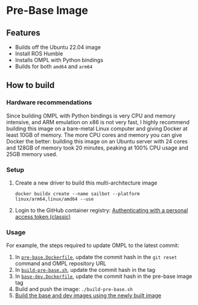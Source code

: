 # Pre-Base Image

## Features

- Builds off the Ubuntu 22.04 image
- Install ROS Humble
- Installs OMPL with Python bindings
- Builds for both `amd64` and `arm64`

## How to build

### Hardware recommendations

Since building OMPL with Python bindings is very CPU and memory intensive, and ARM emulation on x86 is not very fast,
I highly recommend building this image on a bare-metal Linux computer and giving Docker at least 10GB of memory.
The more CPU cores and memory you can give Docker the better: building this image on an Ubuntu server with
24 cores and 128GB of memory took 20 minutes, peaking at 100% CPU usage and 25GB memory used.

### Setup

1. Create a new driver to build this multi-architecture image

   ```
   docker buildx create --name sailbot --platform linux/arm64,linux/amd64 --use
   ```

2. Login to the GitHub container registry: [Authenticating with a personal access token (classic)](https://docs.github.com/en/packages/working-with-a-github-packages-registry/working-with-the-container-registry#authenticating-with-a-personal-access-token-classic)

### Usage

For example, the steps required to update OMPL to the latest commit:

1. In [`pre-base.Dockerfile`](pre-base.Dockerfile), update the commit hash in the `git reset` command and OMPL repository
   URL
2. In [`build-pre-base.sh`](build-pre-base.sh), update the commit hash in the tag
3. In [`base-dev.Dockerfile`](../base-dev/base-dev.Dockerfile), update the commit hash in the pre-base image tag
4. Build and push the image: `./build-pre-base.sh`
5. [Build the base and dev images using the newly built image](../base-dev/README.md#how-to-build)
